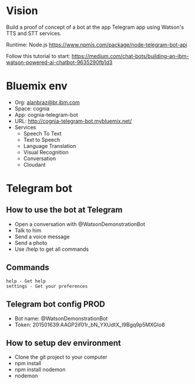 # Vision

Build a proof of concept of a bot at the app Telegram app using Watson's TTS and STT services.

Runtime: Node.js https://www.npmjs.com/package/node-telegram-bot-api

Follow this tutorial to start: https://medium.com/chat-bots/building-an-ibm-watson-powered-ai-chatbot-9635290fb1d3


# Bluemix env

* Org: alanbraz@br.ibm.com
* Space: cognia
* App: cognia-telegram-bot
* URL: http://cognia-telegram-bot.mybluemix.net/
* Services
  * Speech To Text
  * Text to Speech
  * Language Translation
  * Visual Recognition
  * Conversation
  * Cloudant

# Telegram bot

## How to use the bot at Telegram

* Open a conversation with @WatsonDemonstrationBot
* Talk to him
* Send a voice message
* Send a photo
* Use /help to get all commands

## Commands
```
help - Get help
settings - Get your preferences
```

## Telegram bot config PROD

* Bot name: @WatsonDemonstrationBot
* Token: 201501639:AAGP2if01r_bN_YXUdtX_I9Bgq9p5MXGIo8


## How to setup dev environment

* Clone the git project to your computer
* npm install
* npm install nodemon
* nodemon
